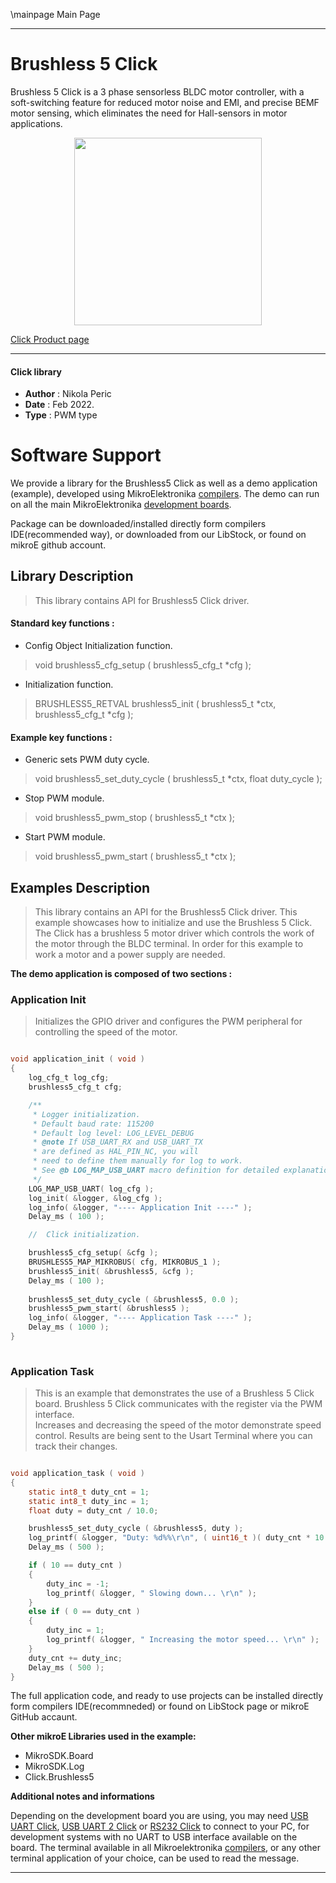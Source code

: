 \mainpage Main Page
 
---
# Brushless 5 Click

Brushless 5 Click is a 3 phase sensorless BLDC motor controller, with a soft-switching feature for reduced motor noise and EMI, and precise BEMF motor sensing, which eliminates the need for Hall-sensors in motor applications.

<p align="center">
  <img src="https://download.mikroe.com/images/click_for_ide/brushless5_click.png" height=300px>
</p>

[Click Product page](https://www.mikroe.com/brushless-5-click)

---


#### Click library 

- **Author**        : Nikola Peric
- **Date**          : Feb 2022.
- **Type**          : PWM type


# Software Support

We provide a library for the Brushless5 Click 
as well as a demo application (example), developed using MikroElektronika 
[compilers](https://shop.mikroe.com/compilers). 
The demo can run on all the main MikroElektronika [development boards](https://shop.mikroe.com/development-boards).

Package can be downloaded/installed directly form compilers IDE(recommended way), or downloaded from our LibStock, or found on mikroE github account. 

## Library Description

> This library contains API for Brushless5 Click driver.

#### Standard key functions :

- Config Object Initialization function.
> void brushless5_cfg_setup ( brushless5_cfg_t *cfg ); 
 
- Initialization function.
> BRUSHLESS5_RETVAL brushless5_init ( brushless5_t *ctx, brushless5_cfg_t *cfg );

#### Example key functions :

- Generic sets PWM duty cycle.
> void brushless5_set_duty_cycle ( brushless5_t *ctx, float duty_cycle );
 
- Stop PWM module.
> void brushless5_pwm_stop ( brushless5_t *ctx );

- Start PWM module.
> void brushless5_pwm_start ( brushless5_t *ctx );

## Examples Description

>  This library contains an API for the Brushless5 Click driver.
>  This example showcases how to initialize and use the Brushless 5 Click. 
>  The Click has a brushless 5 motor driver which controls the work 
>  of the motor through the BLDC terminal. 
>  In order for this example to work a motor and a power supply are needed.

**The demo application is composed of two sections :**

### Application Init 

> Initializes the GPIO driver and configures the PWM peripheral for controlling the speed of the motor. 

```c

void application_init ( void )
{
    log_cfg_t log_cfg;
    brushless5_cfg_t cfg;

    /** 
     * Logger initialization.
     * Default baud rate: 115200
     * Default log level: LOG_LEVEL_DEBUG
     * @note If USB_UART_RX and USB_UART_TX 
     * are defined as HAL_PIN_NC, you will 
     * need to define them manually for log to work. 
     * See @b LOG_MAP_USB_UART macro definition for detailed explanation.
     */
    LOG_MAP_USB_UART( log_cfg );
    log_init( &logger, &log_cfg );
    log_info( &logger, "---- Application Init ----" );
    Delay_ms ( 100 );

    //  Click initialization.

    brushless5_cfg_setup( &cfg );
    BRUSHLESS5_MAP_MIKROBUS( cfg, MIKROBUS_1 );
    brushless5_init( &brushless5, &cfg );
    Delay_ms ( 100 );
    
    brushless5_set_duty_cycle ( &brushless5, 0.0 );
    brushless5_pwm_start( &brushless5 );
    log_info( &logger, "---- Application Task ----" );
    Delay_ms ( 1000 );
}
  
```

### Application Task

>  This is an example that demonstrates the use of a Brushless 5 Click board.
>  Brushless 5 Click communicates with the register via the PWM interface.  
>  Increases and decreasing the speed of the motor demonstrate speed control.
>  Results are being sent to the Usart Terminal where you can track their changes.

```c

void application_task ( void )
{    
    static int8_t duty_cnt = 1;
    static int8_t duty_inc = 1;
    float duty = duty_cnt / 10.0;

    brushless5_set_duty_cycle ( &brushless5, duty );
    log_printf( &logger, "Duty: %d%%\r\n", ( uint16_t )( duty_cnt * 10 ) );
    Delay_ms ( 500 );

    if ( 10 == duty_cnt ) 
    {
        duty_inc = -1;
        log_printf( &logger, " Slowing down... \r\n" );
    }
    else if ( 0 == duty_cnt ) 
    {
        duty_inc = 1;
        log_printf( &logger, " Increasing the motor speed... \r\n" );
    }
    duty_cnt += duty_inc;
    Delay_ms ( 500 );
} 

```

The full application code, and ready to use projects can be  installed directly form compilers IDE(recommneded) or found on LibStock page or mikroE GitHub accaunt.

**Other mikroE Libraries used in the example:** 

- MikroSDK.Board
- MikroSDK.Log
- Click.Brushless5

**Additional notes and informations**

Depending on the development board you are using, you may need 
[USB UART Click](https://shop.mikroe.com/usb-uart-click), 
[USB UART 2 Click](https://shop.mikroe.com/usb-uart-2-click) or 
[RS232 Click](https://shop.mikroe.com/rs232-click) to connect to your PC, for 
development systems with no UART to USB interface available on the board. The 
terminal available in all Mikroelektronika 
[compilers](https://shop.mikroe.com/compilers), or any other terminal application 
of your choice, can be used to read the message.



---
